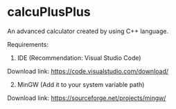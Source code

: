 # calcuPlusPlus
An advanced calculator created by using C++ language.

Requirements:

1. IDE (Recommendation: Visual Studio Code)
 
Download link: https://code.visualstudio.com/download/

2. MinGW (Add it to your system variable path)

Download link: https://sourceforge.net/projects/mingw/
